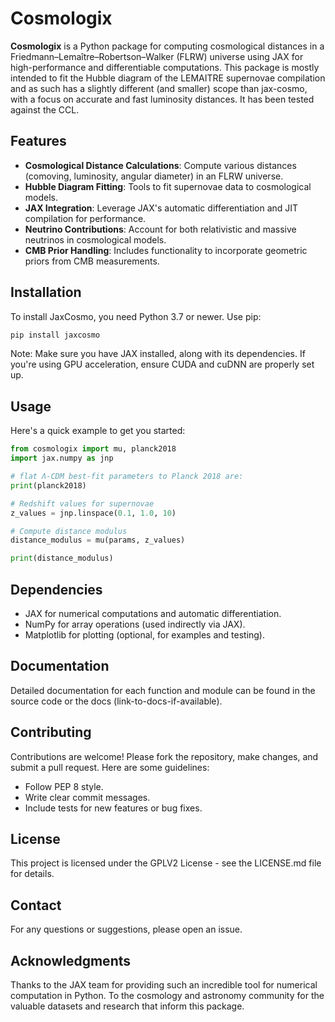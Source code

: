 # Cosmologix

**Cosmologix** is a Python package for computing cosmological distances
in a Friedmann–Lemaître–Robertson–Walker (FLRW) universe using JAX for
high-performance and differentiable computations. This package is
mostly intended to fit the Hubble diagram of the LEMAITRE supernovae
compilation and as such has a slightly different (and smaller) scope
than jax-cosmo, with a focus on accurate and fast luminosity
distances. It has been tested against the CCL.

## Features

- **Cosmological Distance Calculations**: Compute various distances (comoving, luminosity, angular diameter) in an FLRW universe.
- **Hubble Diagram Fitting**: Tools to fit supernovae data to cosmological models.
- **JAX Integration**: Leverage JAX's automatic differentiation and JIT compilation for performance.
- **Neutrino Contributions**: Account for both relativistic and massive neutrinos in cosmological models.
- **CMB Prior Handling**: Includes functionality to incorporate geometric priors from CMB measurements.

## Installation

To install JaxCosmo, you need Python 3.7 or newer. Use pip:

```sh
pip install jaxcosmo
```

Note: Make sure you have JAX installed, along with its dependencies. If you're using GPU acceleration, ensure CUDA and cuDNN are properly set up.

## Usage
Here's a quick example to get you started:

```python
from cosmologix import mu, planck2018
import jax.numpy as jnp

# flat Λ-CDM best-fit parameters to Planck 2018 are:
print(planck2018)

# Redshift values for supernovae
z_values = jnp.linspace(0.1, 1.0, 10)

# Compute distance modulus 
distance_modulus = mu(params, z_values)

print(distance_modulus)
```

## Dependencies

- JAX for numerical computations and automatic differentiation.
- NumPy for array operations (used indirectly via JAX).
- Matplotlib for plotting (optional, for examples and testing).


## Documentation

Detailed documentation for each function and module can be found in the source code or the docs (link-to-docs-if-available).

## Contributing
Contributions are welcome! Please fork the repository, make changes, and submit a pull request. Here are some guidelines:

- Follow PEP 8 style.
- Write clear commit messages.
- Include tests for new features or bug fixes.


## License
This project is licensed under the GPLV2 License - see the LICENSE.md file for details.

## Contact

For any questions or suggestions, please open an issue.


## Acknowledgments

Thanks to the JAX team for providing such an incredible tool for numerical computation in Python.
To the cosmology and astronomy community for the valuable datasets and research that inform this package.

